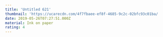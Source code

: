```yaml
---
title: 'Untitled 621'
thumbnail: 'https://ucarecdn.com/4f7fbaee-ef8f-4685-9c2c-02bfc93c01ba/'
date: 2019-05-26T07:27:51.000Z
material: Ink on paper
rating: 4
---
```

